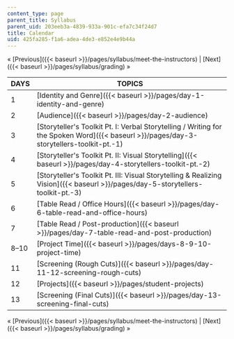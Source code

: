 ```yaml
---
content_type: page
parent_title: Syllabus
parent_uid: 203eeb3a-4839-933a-901c-efa7c34f24d7
title: Calendar
uid: 425fa285-f1a6-adea-4de3-e852e4e9b44a
---
```


« [Previous]({{< baseurl >}}/pages/syllabus/meet-the-instructors) | [Next]({{< baseurl >}}/pages/syllabus/grading) »

| DAYS | TOPICS |
| --- | --- |
| 1 | [Identity and Genre]({{< baseurl >}}/pages/day-1-identity-and-genre) |
| 2 | [Audience]({{< baseurl >}}/pages/day-2-audience) |
| 3 | [Storyteller's Toolkit Pt. I: Verbal Storytelling / Writing for the Spoken Word]({{< baseurl >}}/pages/day-3-storytellers-toolkit-pt.-1) |
| 4 | [Storyteller's Toolkit Pt. II: Visual Storytelling]({{< baseurl >}}/pages/day-4-storytellers-toolkit-pt.-2) |
| 5 | [Storyteller's Toolkit Pt. III: Visual Storytelling & Realizing Vision]({{< baseurl >}}/pages/day-5-storytellers-toolkit-pt.-3) |
| 6 | [Table Read / Office Hours]({{< baseurl >}}/pages/day-6-table-read-and-office-hours) |
| 7 | [Table Read / Post-production]({{< baseurl >}}/pages/day-7-table-read-and-post-production) |
| 8–10 | [Project Time]({{< baseurl >}}/pages/days-8-9-10-project-time) |
| 11 | [Screening (Rough Cuts)]({{< baseurl >}}/pages/day-11-12-screening-rough-cuts) |
| 12 | [Projects]({{< baseurl >}}/pages/student-projects) |
| 13 | [Screening (Final Cuts)]({{< baseurl >}}/pages/day-13-screening-final-cuts) 

« [Previous]({{< baseurl >}}/pages/syllabus/meet-the-instructors) | [Next]({{< baseurl >}}/pages/syllabus/grading) »
